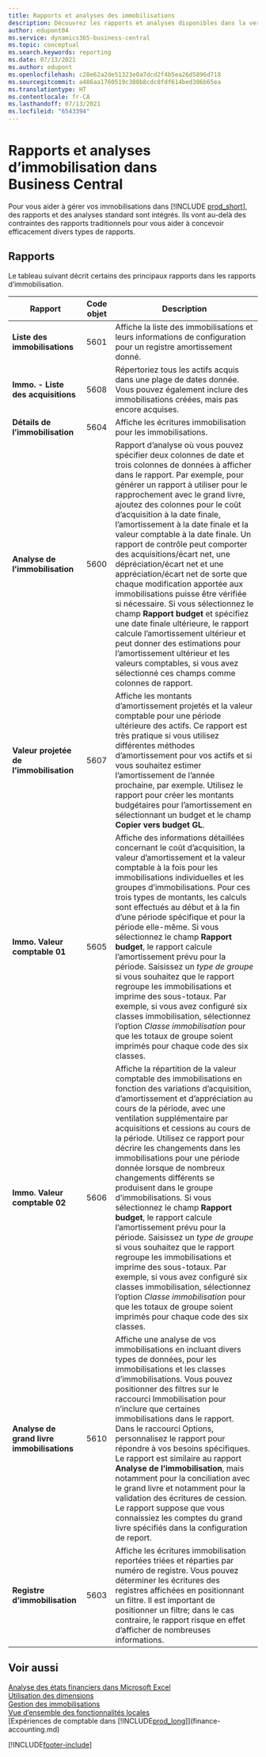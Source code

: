 ```yaml
---
title: Rapports et analyses des immobilisations
description: Découvrez les rapports et analyses disponibles dans la version standard de Business Central afin que vous puissiez suivre vos immobilisations.
author: edupont04
ms.service: dynamics365-business-central
ms.topic: conceptual
ms.search.keywords: reporting
ms.date: 07/13/2021
ms.author: edupont
ms.openlocfilehash: c28e62a2de51323e0a7dcd2f4b5ea26d5896d718
ms.sourcegitcommit: a486aa1760519c380b8cdc8fdf614bed306b65ea
ms.translationtype: HT
ms.contentlocale: fr-CA
ms.lasthandoff: 07/13/2021
ms.locfileid: "6543394"
---
```

# <a name="fixed-assets-reports-and-analytics-in-business-central"></a>Rapports et analyses d’immobilisation dans Business Central

Pour vous aider à gérer vos immobilisations dans [!INCLUDE [prod_short](includes/prod_short.md)], des rapports et des analyses standard sont intégrés. Ils vont au-delà des contraintes des rapports traditionnels pour vous aider à concevoir efficacement divers types de rapports.  

## <a name="reports"></a>Rapports

Le tableau suivant décrit certains des principaux rapports dans les rapports d’immobilisation.

| Rapport | Code objet | Description |
|--|--|--|
| **Liste des immobilisations** | 5601 | Affiche la liste des immobilisations et leurs informations de configuration pour un registre amortissement donné. |
| **Immo. - Liste des acquisitions** | 5608 | Répertoriez tous les actifs acquis dans une plage de dates donnée. Vous pouvez également inclure des immobilisations créées, mais pas encore acquises. |
| **Détails de l’immobilisation** | 5604 | Affiche les écritures immobilisation pour les immobilisations. |
| **Analyse de l’immobilisation** | 5600 | Rapport d’analyse où vous pouvez spécifier deux colonnes de date et trois colonnes de données à afficher dans le rapport. Par exemple, pour générer un rapport à utiliser pour le rapprochement avec le grand livre, ajoutez des colonnes pour le coût d’acquisition à la date finale, l’amortissement à la date finale et la valeur comptable à la date finale. Un rapport de contrôle peut comporter des acquisitions/écart net, une dépréciation/écart net et une appréciation/écart net de sorte que chaque modification apportée aux immobilisations puisse être vérifiée si nécessaire. Si vous sélectionnez le champ **Rapport budget** et spécifiez une date finale ultérieure, le rapport calcule l’amortissement ultérieur et peut donner des estimations pour l’amortissement ultérieur et les valeurs comptables, si vous avez sélectionné ces champs comme colonnes de rapport. |
| **Valeur projetée de l’immobilisation** | 5607 | Affiche les montants d’amortissement projetés et la valeur comptable pour une période ultérieure des actifs. Ce rapport est très pratique si vous utilisez différentes méthodes d’amortissement pour vos actifs et si vous souhaitez estimer l’amortissement de l’année prochaine, par exemple. Utilisez le rapport pour créer les montants budgétaires pour l’amortissement en sélectionnant un budget et le champ **Copier vers budget GL**. |
| **Immo. Valeur comptable 01** | 5605 | Affiche des informations détaillées concernant le coût d’acquisition, la valeur d’amortissement et la valeur comptable à la fois pour les immobilisations individuelles et les groupes d’immobilisations. Pour ces trois types de montants, les calculs sont effectués au début et à la fin d’une période spécifique et pour la période elle-même. Si vous sélectionnez le champ **Rapport budget**, le rapport calcule l’amortissement prévu pour la période. Saisissez un *type de groupe* si vous souhaitez que le rapport regroupe les immobilisations et imprime des sous-totaux. Par exemple, si vous avez configuré six classes immobilisation, sélectionnez l’option *Classe immobilisation* pour que les totaux de groupe soient imprimés pour chaque code des six classes.|
| **Immo. Valeur comptable 02** | 5606 |Affiche la répartition de la valeur comptable des immobilisations en fonction des variations d’acquisition, d’amortissement et d’appréciation au cours de la période, avec une ventilation supplémentaire par acquisitions et cessions au cours de la période. Utilisez ce rapport pour décrire les changements dans les immobilisations pour une période donnée lorsque de nombreux changements différents se produisent dans le groupe d’immobilisations. Si vous sélectionnez le champ **Rapport budget**, le rapport calcule l’amortissement prévu pour la période. Saisissez un *type de groupe* si vous souhaitez que le rapport regroupe les immobilisations et imprime des sous-totaux. Par exemple, si vous avez configuré six classes immobilisation, sélectionnez l’option *Classe immobilisation* pour que les totaux de groupe soient imprimés pour chaque code des six classes. |
| **Analyse de grand livre immobilisations**| 5610 |Affiche une analyse de vos immobilisations en incluant divers types de données, pour les immobilisations et les classes d’immobilisations. Vous pouvez positionner des filtres sur le raccourci Immobilisation pour n’inclure que certaines immobilisations dans le rapport. Dans le raccourci Options, personnalisez le rapport pour répondre à vos besoins spécifiques. Le rapport est similaire au rapport **Analyse de l’immobilisation**, mais notamment pour la conciliation avec le grand livre et notamment pour la validation des écritures de cession. Le rapport suppose que vous connaissiez les comptes du grand livre spécifiés dans la configuration de report. |
| **Registre d’immobilisation** |5603  |Affiche les écritures immobilisation reportées triées et réparties par numéro de registre. Vous pouvez déterminer les écritures des registres affichées en positionnant un filtre. Il est important de positionner un filtre; dans le cas contraire, le rapport risque en effet d’afficher de nombreuses informations. |

## <a name="see-also"></a>Voir aussi

[Analyse des états financiers dans Microsoft Excel](finance-analyze-excel.md)  
[Utilisation des dimensions](finance-dimensions.md)  
[Gestion des immobilisations](fa-manage.md)  
[Vue d’ensemble des fonctionnalités locales](about-localization.md)  
[Expériences de comptable dans [!INCLUDE[prod_long](includes/prod_long.md)]](finance-accounting.md)  


[!INCLUDE[footer-include](includes/footer-banner.md)]
